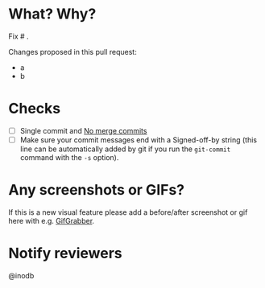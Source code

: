 # What? Why?
Fix # .

Changes proposed in this pull request:
- a
- b

# Checks
- [ ] Single commit and [No merge commits](http://nathanleclaire.com/blog/2014/09/14/dont-be-scared-of-git-rebase/)
- [ ] Make sure your commit messages end with a Signed-off-by string (this line
  can be automatically added by git if you run the `git-commit` command with
  the `-s` option).

# Any screenshots or GIFs?
If this is a new visual feature please add a before/after screenshot or gif
here with e.g. [GifGrabber](http://www.gifgrabber.com/).

# Notify reviewers
@inodb
